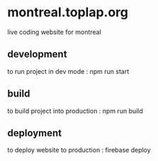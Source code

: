 # montreal.toplap.org

live coding website for montreal

## development

to run project in dev mode : npm run start

## build

to build project into production : npm run build

## deployment

to deploy website to production : firebase deploy
